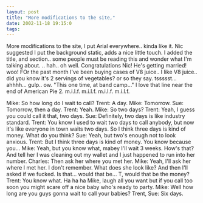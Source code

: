 ```yaml
---
layout: post
title: "More modifications to the site,"
date: 2002-11-18 19:15:0
tags: 
---
```


More modifications to the site, I put Arial everywhere.. kinda like it. Nic suggested I put the background static, adds a nice little touch. I added the title, and section.. some people must be reading this and wonder what I'm talking about. .. hah.. oh well. Congratulations Nic! He's getting married! woo! FOr the past month I've been buying cases of V8 juice.. I like V8 juice.. did you know it's 2 servings of vegetables? or so they say. tssssst... ahhhh... gulp.. ow. "This one time, at band camp..." I love that line near the end of American Pie 2. m.i.l.f. m.i.l.f. m.i.l.f. m.i.l.f.




Mike: So how long do I wait to call?
Trent: A day.
Mike: Tomorrow.
Sue: Tomorrow, then a day.
Trent: Yeah.
Mike: So two days?
Trent: Yeah, I guess you could call it that, two days.
Sue: Definitely, two days is like industry standard.
Trent: You know I used to wait two days to call anybody, but now it's like everyone in town waits two days. So I think three days is kind of money. What do you think?
Sue: Yeah, but two's enough not to look anxious.
Trent: But I think three days is kind of money. You know because you...
Mike: Yeah, but you know what, mabey I'll wait 3 weeks. How's that? And tell her I was cleaning out my wallet and I just happened to run into her number.
Charles: Then ask her where you met her.
Mike: Yeah, I'll ask her where I met her. I don't remember. What does she look like? And then I'll asked if we fucked. Is that... would that be... T, would that be the money?
Trent: You know what. Ha ha ha Mike, laugh all you want but if you call too soon you might scare off a nice baby who's ready to party.
Mike: Well how long are you guys gonna wait to call your babies?
Trent, Sue: Six days.




